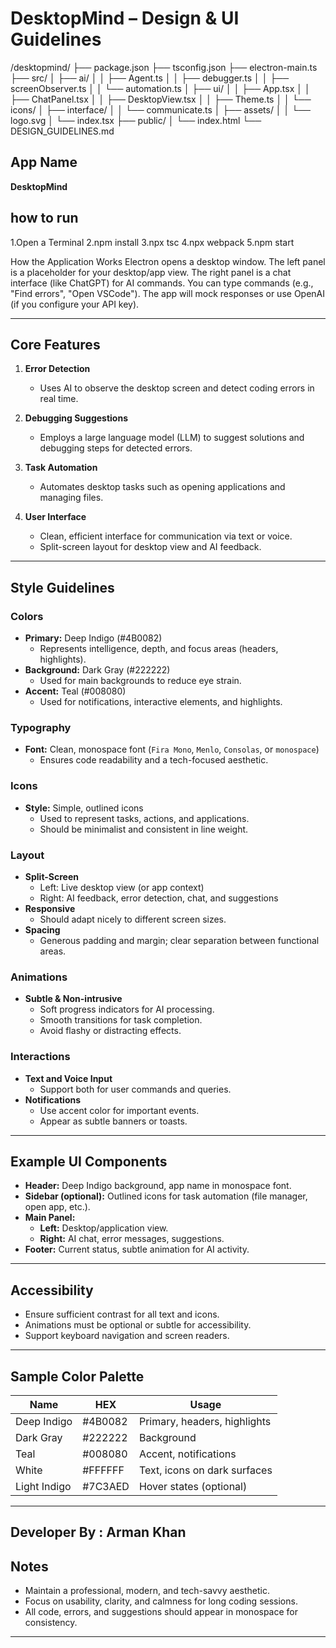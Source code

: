 # DesktopMind – Design & UI Guidelines
/desktopmind/
├── package.json
├── tsconfig.json
├── electron-main.ts
├── src/
│   ├── ai/
│   │   ├── Agent.ts
│   │   ├── debugger.ts
│   │   ├── screenObserver.ts
│   │   └── automation.ts
│   ├── ui/
│   │   ├── App.tsx
│   │   ├── ChatPanel.tsx
│   │   ├── DesktopView.tsx
│   │   ├── Theme.ts
│   │   └── icons/
│   ├── interface/
│   │   └── communicate.ts
│   ├── assets/
│   │   └── logo.svg
│   └── index.tsx
├── public/
│   └── index.html
└── DESIGN_GUIDELINES.md

## App Name
**DesktopMind**

## how to run 
1.Open a Terminal
2.npm install
3.npx tsc
4.npx webpack
5.npm start

How the Application Works
Electron opens a desktop window.
The left panel is a placeholder for your desktop/app view.
The right panel is a chat interface (like ChatGPT) for AI commands.
You can type commands (e.g., "Find errors", "Open VSCode").
The app will mock responses or use OpenAI (if you configure your API key).

---

## Core Features

1. **Error Detection**
   - Uses AI to observe the desktop screen and detect coding errors in real time.

2. **Debugging Suggestions**
   - Employs a large language model (LLM) to suggest solutions and debugging steps for detected errors.

3. **Task Automation**
   - Automates desktop tasks such as opening applications and managing files.

4. **User Interface**
   - Clean, efficient interface for communication via text or voice.
   - Split-screen layout for desktop view and AI feedback.

---

## Style Guidelines

### Colors

- **Primary:** Deep Indigo (#4B0082)
  - Represents intelligence, depth, and focus areas (headers, highlights).
- **Background:** Dark Gray (#222222)
  - Used for main backgrounds to reduce eye strain.
- **Accent:** Teal (#008080)
  - Used for notifications, interactive elements, and highlights.

### Typography

- **Font:** Clean, monospace font (`Fira Mono`, `Menlo`, `Consolas`, or `monospace`)
  - Ensures code readability and a tech-focused aesthetic.

### Icons

- **Style:** Simple, outlined icons
  - Used to represent tasks, actions, and applications.
  - Should be minimalist and consistent in line weight.

### Layout

- **Split-Screen**
  - Left: Live desktop view (or app context)
  - Right: AI feedback, error detection, chat, and suggestions
- **Responsive**
  - Should adapt nicely to different screen sizes.
- **Spacing**
  - Generous padding and margin; clear separation between functional areas.

### Animations

- **Subtle & Non-intrusive**
  - Soft progress indicators for AI processing.
  - Smooth transitions for task completion.
  - Avoid flashy or distracting effects.

### Interactions

- **Text and Voice Input**
  - Support both for user commands and queries.
- **Notifications**
  - Use accent color for important events.
  - Appear as subtle banners or toasts.

---

## Example UI Components

- **Header:** Deep Indigo background, app name in monospace font.
- **Sidebar (optional):** Outlined icons for task automation (file manager, open app, etc.).
- **Main Panel:**
  - **Left:** Desktop/application view.
  - **Right:** AI chat, error messages, suggestions.
- **Footer:** Current status, subtle animation for AI activity.

---

## Accessibility

- Ensure sufficient contrast for all text and icons.
- Animations must be optional or subtle for accessibility.
- Support keyboard navigation and screen readers.

---

## Sample Color Palette

| Name         | HEX       | Usage                        |
|--------------|-----------|------------------------------|
| Deep Indigo  | #4B0082   | Primary, headers, highlights |
| Dark Gray    | #222222   | Background                   |
| Teal         | #008080   | Accent, notifications        |
| White        | #FFFFFF   | Text, icons on dark surfaces |
| Light Indigo | #7C3AED   | Hover states (optional)      |

---
## Developer By : Arman Khan



## Notes

- Maintain a professional, modern, and tech-savvy aesthetic.
- Focus on usability, clarity, and calmness for long coding sessions.
- All code, errors, and suggestions should appear in monospace for consistency.

---
